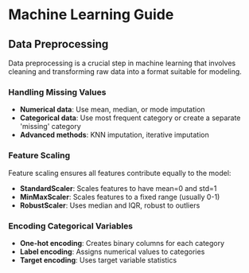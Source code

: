 # Machine Learning Guide

## Data Preprocessing
Data preprocessing is a crucial step in machine learning that involves cleaning and transforming raw data into a format suitable for modeling.

### Handling Missing Values
- **Numerical data**: Use mean, median, or mode imputation
- **Categorical data**: Use most frequent category or create a separate 'missing' category
- **Advanced methods**: KNN imputation, iterative imputation

### Feature Scaling
Feature scaling ensures all features contribute equally to the model:
- **StandardScaler**: Scales features to have mean=0 and std=1
- **MinMaxScaler**: Scales features to a fixed range (usually 0-1)
- **RobustScaler**: Uses median and IQR, robust to outliers

### Encoding Categorical Variables
- **One-hot encoding**: Creates binary columns for each category
- **Label encoding**: Assigns numerical values to categories
- **Target encoding**: Uses target variable statistics
